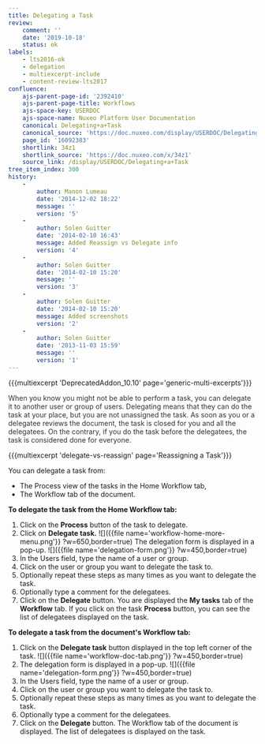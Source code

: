 ```yaml
---
title: Delegating a Task
review:
    comment: ''
    date: '2019-10-18'
    status: ok
labels:
    - lts2016-ok
    - delegation
    - multiexcerpt-include
    - content-review-lts2017
confluence:
    ajs-parent-page-id: '2392410'
    ajs-parent-page-title: Workflows
    ajs-space-key: USERDOC
    ajs-space-name: Nuxeo Platform User Documentation
    canonical: Delegating+a+Task
    canonical_source: 'https://doc.nuxeo.com/display/USERDOC/Delegating+a+Task'
    page_id: '16092383'
    shortlink: 34z1
    shortlink_source: 'https://doc.nuxeo.com/x/34z1'
    source_link: /display/USERDOC/Delegating+a+Task
tree_item_index: 300
history:
    -
        author: Manon Lumeau
        date: '2014-12-02 18:22'
        message: ''
        version: '5'
    -
        author: Solen Guitter
        date: '2014-02-10 16:43'
        message: Added Reassign vs Delegate info
        version: '4'
    -
        author: Solen Guitter
        date: '2014-02-10 15:20'
        message: ''
        version: '3'
    -
        author: Solen Guitter
        date: '2014-02-10 15:20'
        message: Added screenshots
        version: '2'
    -
        author: Solen Guitter
        date: '2013-11-03 15:59'
        message: ''
        version: '1'
---
```


{{{multiexcerpt 'DeprecatedAddon_10.10' page='generic-multi-excerpts'}}}

<span style="color: rgb(51,51,51);">When you know you might not be able to perform a task, you can delegate it to another user or group of users. Delegating means that they can do the task at your place, but you are not unassigned the task. As soon as you or a delegatee reviews the document, the task is closed for you and all the delegatees. On the contrary, if you do the task before the delegatees, the task is considered done for everyone.</span>

{{{multiexcerpt 'delegate-vs-reassign' page='Reassigning a Task'}}}

You can delegate a task from:

*   The Process view of the tasks in the Home Workflow tab,
*   The Workflow tab of the document.

**To delegate the task from the Home Workflow tab:**

1.  Click on the **Process** button of the task to delegate.
2.  Click on **Delegate task.**
    ![]({{file name='workflow-home-more-menu.png'}} ?w=650,border=true)
    The delegation form is displayed in a pop-up.
    ![]({{file name='delegation-form.png'}} ?w=450,border=true)
3.  In the Users field, type the name of a user or group.
4.  Click on the user or group you want to delegate the task to.
5.  Optionally repeat these steps as many times as you want to delegate the task.
6.  Optionally type a comment for the delegatees.
7.  Click on the **Delegate** button.
    You are displayed the **My tasks** tab of the **Workflow** tab.
    If you click on the task **Process** button, you can see the list of delegatees displayed on the task.

**To delegate a task from the document's Workflow tab:**

1.  Click on the **Delegate task** button displayed in the top left corner of the task.
    ![]({{file name='workflow-doc-tab.png'}} ?w=450,border=true)
2.  The delegation form is displayed in a pop-up.
    ![]({{file name='delegation-form.png'}} ?w=450,border=true)
3.  In the Users field, type the name of a user or group.
4.  Click on the user or group you want to delegate the task to.
5.  Optionally repeat these steps as many times as you want to delegate the task.
6.  Optionally type a comment for the delegatees.
7.  Click on the **Delegate** button.
    The Workflow tab of the document is displayed. The list of delegatees is displayed on the task.
